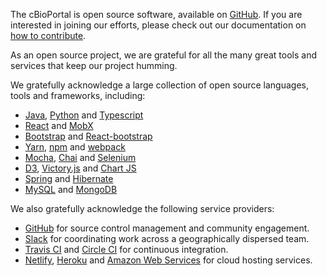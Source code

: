 The cBioPortal is open source software, available on [GitHub](https://github.com/cbioportal).  If you are interested in joining our efforts, please check out our documentation on [how to contribute](https://github.com/cBioPortal/cbioportal/blob/master/CONTRIBUTING.md).

As an open source project, we are grateful for all the many great tools and services that keep our project humming.

We gratefully acknowledge a large collection of open source languages, tools and frameworks, including:

* [Java](https://www.java.com/), [Python](https://www.python.org/) and [Typescript](https://www.typescriptlang.org/)
* [React](https://reactjs.org/) and [MobX](https://mobx.js.org/)
* [Bootstrap](https://getbootstrap.com/) and [React-bootstrap](https://react-bootstrap.github.io/)
* [Yarn](https://yarnpkg.com/), [npm](https://www.npmjs.com/) and [webpack](https://webpack.js.org/)
* [Mocha](https://mochajs.org/), [Chai](https://www.chaijs.com/) and [Selenium](https://selenium.dev/)
* [D3](https://d3js.org/), [Victory.js](https://formidable.com/open-source/victory/) and [Chart JS](https://www.chartjs.org/)
* [Spring](https://spring.io/) and [Hibernate](https://hibernate.org/)
* [MySQL](https://www.mysql.com/) and [MongoDB](https://www.mongodb.com/)

We also gratefully acknowledge the following service providers:

* [GitHub](http://github.com) for source control management and community engagement.
* [Slack](https://slack.cbioportal.org/)  for coordinating work across a geographically dispersed team.
* [Travis CI](https://travis-ci.org/) and [Circle CI](https://circleci.com/) for continuous integration.
* [Netlify](https://www.netlify.com/), [Heroku](https://www.heroku.com/) and [Amazon Web Services](https://aws.amazon.com/) for cloud hosting services.